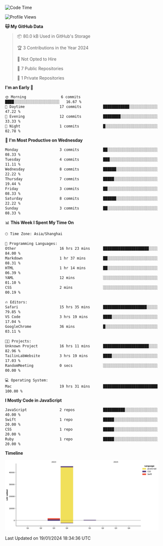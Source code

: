 <!--
**PascalDai/PascalDai** is a ✨ _special_ ✨ repository because its `README.md` (this file) appears on your GitHub profile.

Here are some ideas to get you started:

- 🔭 I’m currently working on ...
- 🌱 I’m currently learning ...
- 👯 I’m looking to collaborate on ...
- 🤔 I’m looking for help with ...
- 💬 Ask me about ...
- 📫 How to reach me: ...
- 😄 Pronouns: ...
- ⚡ Fun fact: ...
-->

<!--START_SECTION:waka-->
![Code Time](http://img.shields.io/badge/Code%20Time-120%20hrs%2055%20mins-blue)

![Profile Views](http://img.shields.io/badge/Profile%20Views-1-blue)

**🐱 My GitHub Data** 

> 📦 80.0 kB Used in GitHub's Storage 
 > 
> 🏆 3 Contributions in the Year 2024
 > 
> 🚫 Not Opted to Hire
 > 
> 📜 7 Public Repositories 
 > 
> 🔑 1 Private Repositories 
 > 
**I'm an Early 🐤** 

```text
🌞 Morning                6 commits           ████░░░░░░░░░░░░░░░░░░░░░   16.67 % 
🌆 Daytime                17 commits          ████████████░░░░░░░░░░░░░   47.22 % 
🌃 Evening                12 commits          ████████░░░░░░░░░░░░░░░░░   33.33 % 
🌙 Night                  1 commits           █░░░░░░░░░░░░░░░░░░░░░░░░   02.78 % 
```
📅 **I'm Most Productive on Wednesday** 

```text
Monday                   3 commits           ██░░░░░░░░░░░░░░░░░░░░░░░   08.33 % 
Tuesday                  4 commits           ███░░░░░░░░░░░░░░░░░░░░░░   11.11 % 
Wednesday                8 commits           ██████░░░░░░░░░░░░░░░░░░░   22.22 % 
Thursday                 7 commits           █████░░░░░░░░░░░░░░░░░░░░   19.44 % 
Friday                   3 commits           ██░░░░░░░░░░░░░░░░░░░░░░░   08.33 % 
Saturday                 8 commits           ██████░░░░░░░░░░░░░░░░░░░   22.22 % 
Sunday                   3 commits           ██░░░░░░░░░░░░░░░░░░░░░░░   08.33 % 
```


📊 **This Week I Spent My Time On** 

```text
🕑︎ Time Zone: Asia/Shanghai

💬 Programming Languages: 
Other                    16 hrs 23 mins      █████████████████████░░░░   84.00 % 
Markdown                 1 hr 37 mins        ██░░░░░░░░░░░░░░░░░░░░░░░   08.31 % 
HTML                     1 hr 14 mins        ██░░░░░░░░░░░░░░░░░░░░░░░   06.39 % 
YAML                     12 mins             ░░░░░░░░░░░░░░░░░░░░░░░░░   01.10 % 
CSS                      2 mins              ░░░░░░░░░░░░░░░░░░░░░░░░░   00.19 % 

🔥 Editors: 
Safari                   15 hrs 35 mins      ████████████████████░░░░░   79.85 % 
VS Code                  3 hrs 19 mins       ████░░░░░░░░░░░░░░░░░░░░░   17.04 % 
GoogleChrome             36 mins             █░░░░░░░░░░░░░░░░░░░░░░░░   03.11 % 

🐱‍💻 Projects: 
Unknown Project          16 hrs 11 mins      █████████████████████░░░░   82.96 % 
TailinLabWebsite         3 hrs 19 mins       ████░░░░░░░░░░░░░░░░░░░░░   17.03 % 
RandomMeeting            0 secs              ░░░░░░░░░░░░░░░░░░░░░░░░░   00.00 % 

💻 Operating System: 
Mac                      19 hrs 31 mins      █████████████████████████   100.00 % 
```

**I Mostly Code in JavaScript** 

```text
JavaScript               2 repos             ██████████░░░░░░░░░░░░░░░   40.00 % 
Swift                    1 repo              █████░░░░░░░░░░░░░░░░░░░░   20.00 % 
CSS                      1 repo              █████░░░░░░░░░░░░░░░░░░░░   20.00 % 
Ruby                     1 repo              █████░░░░░░░░░░░░░░░░░░░░   20.00 % 
```



**Timeline**

![Lines of Code chart](https://raw.githubusercontent.com/PascalDai/PascalDai/main/assets/bar_graph.png)


 Last Updated on 19/01/2024 18:34:36 UTC
<!--END_SECTION:waka-->
